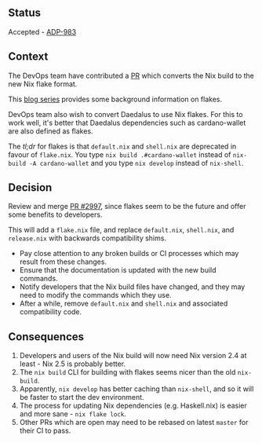 ## Status

Accepted - [ADP-983](https://input-output.atlassian.net/browse/ADP-983)

## Context

[PR]: https://github.com/cardano-foundation/cardano-wallet/pull/2997

The DevOps team have contributed a [PR][] which converts the Nix build to the new Nix flake format.

This [blog series](https://www.tweag.io/blog/2020-05-25-flakes/) provides some background information on flakes.

DevOps team also wish to convert Daedalus to use Nix flakes.
For this to work well, it's better that Daedalus dependencies
such as cardano-wallet are also defined as flakes.

The _tl;dr_ for flakes is that `default.nix` and `shell.nix` are deprecated in favour of `flake.nix`.
You type `nix build .#cardano-wallet` instead of `nix-build -A cardano-wallet` and you type `nix develop` instead of `nix-shell`.

## Decision

Review and merge [PR \#2997][PR], since flakes seem to be the future and offer some benefits to developers.

This will add a `flake.nix` file, and replace `default.nix`, `shell.nix`, and `release.nix` with backwards compatibility shims.

- Pay close attention to any broken builds or CI processes which may result from these changes.
- Ensure that the documentation is updated with the new build commands.
- Notify developers that the Nix build files have changed, and they may need to modify the commands which they use.
- After a while, remove `default.nix` and `shell.nix` and associated compatibility code.

## Consequences

1. Developers and users of the Nix build will now need Nix version 2.4 at least - Nix 2.5 is probably better.
2. The `nix build` CLI for building with flakes seems nicer than the old `nix-build`.
3. Apparently, `nix develop` has better caching than `nix-shell`, and so it will be faster to start the dev environment.
4. The process for updating Nix dependencies (e.g. Haskell.nix) is easier and more sane - `nix flake lock`.
5. Other PRs which are open may need to be rebased on latest `master` for their CI to pass.

